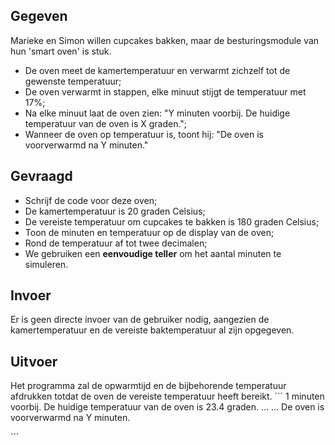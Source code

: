 ## Gegeven

Marieke en Simon willen cupcakes bakken, maar de besturingsmodule van hun 'smart oven' is stuk.
* De oven meet de kamertemperatuur en verwarmt zichzelf tot de gewenste temperatuur;
* De oven verwarmt in stappen, elke minuut stijgt de temperatuur met 17%;
* Na elke minuut laat de oven zien: "Y minuten voorbij. De huidige temperatuur van de oven is X graden.";
* Wanneer de oven op temperatuur is, toont hij: "De oven is voorverwarmd na Y minuten."

## Gevraagd

* Schrijf de code voor deze oven;
* De kamertemperatuur is 20 graden Celsius;
* De vereiste temperatuur om cupcakes te bakken is 180 graden Celsius;
* Toon de minuten en temperatuur op de display van de oven;
* Rond de temperatuur af tot twee decimalen;
* We gebruiken een **eenvoudige teller** om het aantal minuten te simuleren. 


## Invoer
Er is geen directe invoer van de gebruiker nodig, aangezien de kamertemperatuur en de vereiste baktemperatuur al zijn opgegeven.

## Uitvoer
Het programma zal de opwarmtijd en de bijbehorende temperatuur afdrukken totdat de oven de vereiste temperatuur heeft bereikt.
´´´
1 minuten voorbij. De huidige temperatuur van de oven is 23.4 graden.
...
...
De oven is voorverwarmd na Y minuten.

´´´
